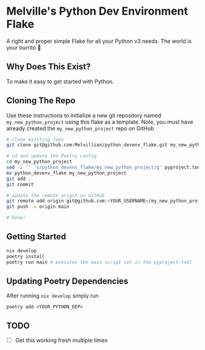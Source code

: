 # Melville's Python Dev Environment Flake

A right and proper simple Flake for all your Python v3 needs. The world is your
burrito 🌯

## Why Does This Exist?

To make it easy to get started with Python.

## Cloning The Repo

Use these instructions to initialize a new git repository named
`my_new_python_project` using this flake as a template. Note, you must have
already created the `my_new_python_project` repo on GitHub

```bash
# clone existing repo
git clone git@github.com:Melvillian/python_devenv_flake.git my_new_python_project

# cd and update the Poetry config
cd my_new_python_project
sed -i '' 's/python_devenv_flake/my_new_python_project/g' pyproject.toml
mv python_devenv_flake my_new_python_project
git add .
git commit

# update the remote origin on GitHub
git remote add origin git@github.com:<YOUR_USERNAME>/my_new_python_project.git
git push -u origin main

# Done!
```

## Getting Started

```bash
nix develop
poetry install
poetry run main # executes the main script set in the pyproject.toml
```

## Updating Poetry Dependencies

After running `nix develop` simply run

`poetry add <YOUR_PYTHON_DEP>`

## TODO

- [ ] Get this working fresh multiple times
